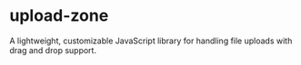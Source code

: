 # upload-zone
A lightweight, customizable JavaScript library for handling file uploads with drag and drop support.
